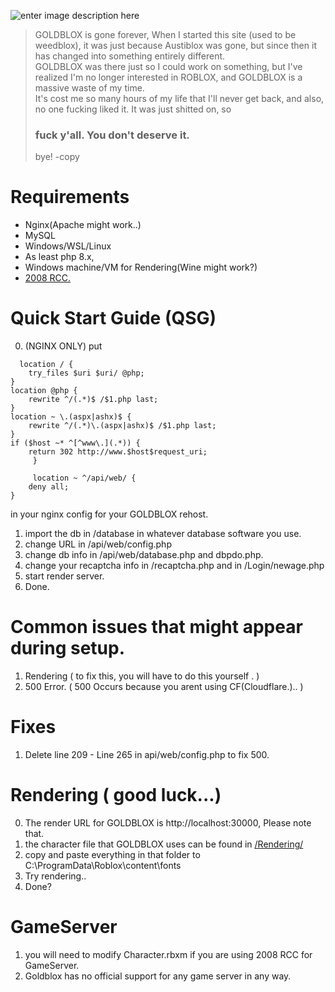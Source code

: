 

![enter image description here](https://raw.githubusercontent.com/miikart/rbx09-latest/refs/heads/main-src/images/GOLDBLOX.png)



> GOLDBLOX is gone forever,  When I started this site (used to be weedblox), it was just because Austiblox was gone, but since then it has changed into something entirely different. <br> GOLDBLOX was there just so I could work on something, but I've realized I'm no longer interested in ROBLOX, and GOLDBLOX is a massive waste of my time.<br> It's cost me so many hours of my life that I'll never get back, and also, no one fucking liked it. It was just shitted on, so <br><h3 ><b>fuck y'all. You don't deserve it.</b></h3>
bye! -copy<br>

# Requirements
 - Nginx(Apache might work..)
 - MySQL
 - Windows/WSL/Linux
 - As least php 8.x,
 - Windows machine/VM for Rendering(Wine might work?)
 - [2008 RCC.](https://archive.robloxopolis.com/files//Clients/RBXGS)

# Quick Start Guide (QSG)
0.  (NGINX ONLY) put  
>  

      location / {
        try_files $uri $uri/ @php;
    }
    location @php {
        rewrite ^/(.*)$ /$1.php last;
    }
    location ~ \.(aspx|ashx)$ {
        rewrite ^/(.*)\.(aspx|ashx)$ /$1.php last;
    }
    if ($host ~* ^[^www\.](.*)) {
        return 302 http://www.$host$request_uri;
         }
         
         location ~ ^/api/web/ {
        deny all;
    }
         
in your nginx config for your GOLDBLOX rehost.

 1. import the db in /database in whatever database software you use.
 2. change URL in /api/web/config.php
 3. change db info in /api/web/database.php and dbpdo.php.
 4. change your recaptcha info in /recaptcha.php and in /Login/newage.php
 5. start render server.
 6. Done.
# Common issues that might appear during setup.
1. Rendering ( to fix this, you will have to do this yourself . )
2. 500 Error. ( 500 Occurs because you arent using CF(Cloudflare.).. )
# Fixes
1. Delete line 209 - Line 265 in api/web/config.php to fix 500.
 # Rendering ( good luck...)
0. The render URL for GOLDBLOX is http://localhost:30000, Please note that.
1. the character file that GOLDBLOX uses  can be found in [/Rendering/](https://github.com/miikart/rbx09-latest/tree/main-src/Rendering)
2. copy and paste everything in that folder to C:\ProgramData\Roblox\content\fonts 
3. Try rendering..
4. Done?
# GameServer
1. you will need to modify Character.rbxm if you are using 2008 RCC for GameServer.
2. Goldblox has no official support for any game server in any way. 


